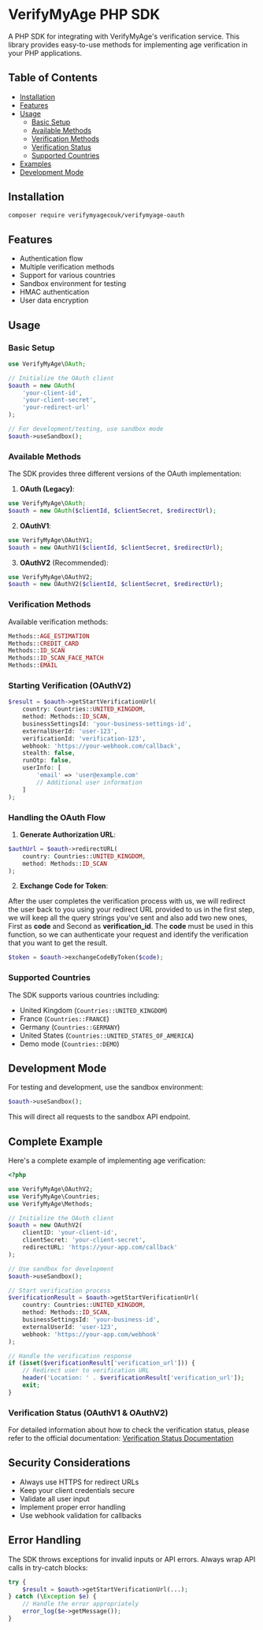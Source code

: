 # VerifyMyAge PHP SDK

A PHP SDK for integrating with VerifyMyAge's verification service. This library provides easy-to-use methods for implementing age verification in your PHP applications.

## Table of Contents
- [Installation](#installation)
- [Features](#features)
- [Usage](#usage)
  - [Basic Setup](#basic-setup)
  - [Available Methods](#available-methods)
  - [Verification Methods](#verification-methods)
  - [Verification Status](#verification-status-oauthv1--oauthv2)
  - [Supported Countries](#supported-countries)
- [Examples](#examples)
- [Development Mode](#development-mode)

## Installation

```bash
composer require verifymyagecouk/verifymyage-oauth
```

## Features

- Authentication flow
- Multiple verification methods
- Support for various countries
- Sandbox environment for testing
- HMAC authentication
- User data encryption

## Usage

### Basic Setup

```php
use VerifyMyAge\OAuth;

// Initialize the OAuth client
$oauth = new OAuth(
    'your-client-id',
    'your-client-secret',
    'your-redirect-url'
);

// For development/testing, use sandbox mode
$oauth->useSandbox();
```

### Available Methods

The SDK provides three different versions of the OAuth implementation:

1. **OAuth (Legacy)**:
```php
use VerifyMyAge\OAuth;
$oauth = new OAuth($clientId, $clientSecret, $redirectUrl);
```

2. **OAuthV1**: 
```php
use VerifyMyAge\OAuthV1;
$oauth = new OAuthV1($clientId, $clientSecret, $redirectUrl);
```

3. **OAuthV2** (Recommended):
```php
use VerifyMyAge\OAuthV2;
$oauth = new OAuthV2($clientId, $clientSecret, $redirectUrl);
```

### Verification Methods

Available verification methods:
```php
Methods::AGE_ESTIMATION
Methods::CREDIT_CARD
Methods::ID_SCAN
Methods::ID_SCAN_FACE_MATCH
Methods::EMAIL
```

### Starting Verification (OAuthV2)

```php
$result = $oauth->getStartVerificationUrl(
    country: Countries::UNITED_KINGDOM,
    method: Methods::ID_SCAN,
    businessSettingsId: 'your-business-settings-id',
    externalUserId: 'user-123',
    verificationId: 'verification-123',
    webhook: 'https://your-webhook.com/callback',
    stealth: false,
    runOtp: false,
    userInfo: [
        'email' => 'user@example.com'
        // Additional user information
    ]
);
```

### Handling the OAuth Flow

1. **Generate Authorization URL**:
```php
$authUrl = $oauth->redirectURL(
    country: Countries::UNITED_KINGDOM,
    method: Methods::ID_SCAN
);
```

2. **Exchange Code for Token**:

After the user completes the verification process with us, we will redirect the user back to you
using your redirect URL provided to us in the first step, we will keep all the query strings you've sent and also
add two new ones, First as **code** and Second as **verification_id**.
The **code** must be used in this function, so we can authenticate your request and identify the verification 
that you want to get the result.

```php
$token = $oauth->exchangeCodeByToken($code);
```

### Supported Countries

The SDK supports various countries including:
- United Kingdom (`Countries::UNITED_KINGDOM`)
- France (`Countries::FRANCE`)
- Germany (`Countries::GERMANY`)
- United States (`Countries::UNITED_STATES_OF_AMERICA`)
- Demo mode (`Countries::DEMO`)

## Development Mode

For testing and development, use the sandbox environment:

```php
$oauth->useSandbox();
```

This will direct all requests to the sandbox API endpoint.

## Complete Example

Here's a complete example of implementing age verification:

```php
<?php

use VerifyMyAge\OAuthV2;
use VerifyMyAge\Countries;
use VerifyMyAge\Methods;

// Initialize the OAuth client
$oauth = new OAuthV2(
    clientID: 'your-client-id',
    clientSecret: 'your-client-secret',
    redirectURL: 'https://your-app.com/callback'
);

// Use sandbox for development
$oauth->useSandbox();

// Start verification process
$verificationResult = $oauth->getStartVerificationUrl(
    country: Countries::UNITED_KINGDOM,
    method: Methods::ID_SCAN,
    businessSettingsId: 'your-business-id',
    externalUserId: 'user-123',
    webhook: 'https://your-app.com/webhook'
);

// Handle the verification response
if (isset($verificationResult['verification_url'])) {
    // Redirect user to verification URL
    header('Location: ' . $verificationResult['verification_url']);
    exit;
}
```

### Verification Status (OAuthV1 & OAuthV2)

For detailed information about how to check the verification status, please refer to the official documentation:
[Verification Status Documentation](https://docs.verifymyage.com/docs/adult/authorisation/#retrieve-verification-status)

## Security Considerations

- Always use HTTPS for redirect URLs
- Keep your client credentials secure
- Validate all user input
- Implement proper error handling
- Use webhook validation for callbacks

## Error Handling

The SDK throws exceptions for invalid inputs or API errors. Always wrap API calls in try-catch blocks:

```php
try {
    $result = $oauth->getStartVerificationUrl(...);
} catch (\Exception $e) {
    // Handle the error appropriately
    error_log($e->getMessage());
}
```